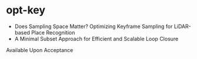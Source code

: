 # opt-key
- Does Sampling Space Matter? Optimizing Keyframe Sampling for LiDAR-based Place Recognition
- A Minimal Subset Approach for Efficient and Scalable Loop Closure

Available Upon Acceptance
